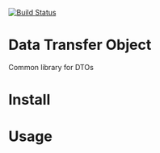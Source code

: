 [![Build Status](https://travis-ci.org/CodinPro/data-transfer-object.svg?branch=master)](https://travis-ci.org/CodinPro/data-transfer-object)

Data Transfer Object
====================
Common library for DTOs

Install
=======

Usage
=====
